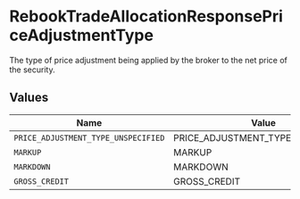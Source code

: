 # RebookTradeAllocationResponsePriceAdjustmentType

The type of price adjustment being applied by the broker to the net price of the security.


## Values

| Name                                | Value                               |
| ----------------------------------- | ----------------------------------- |
| `PRICE_ADJUSTMENT_TYPE_UNSPECIFIED` | PRICE_ADJUSTMENT_TYPE_UNSPECIFIED   |
| `MARKUP`                            | MARKUP                              |
| `MARKDOWN`                          | MARKDOWN                            |
| `GROSS_CREDIT`                      | GROSS_CREDIT                        |